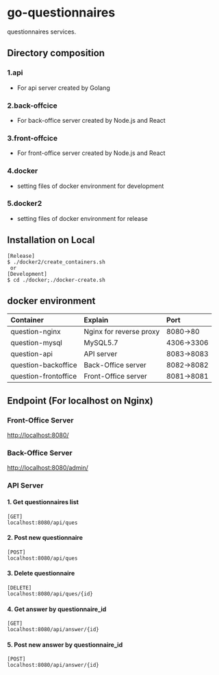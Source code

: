 # go-questionnaires
questionnaires services.


## Directory composition
### 1.api
* For api server created by Golang

### 2.back-offcice
* For back-office server created by Node.js and React

### 3.front-offcice
* For front-office server created by Node.js and React

### 4.docker
* setting files of docker environment for development

### 5.docker2
* setting files of docker environment for release


## Installation on Local
```
[Release]
$ ./docker2/create_containers.sh
 or
[Development]
$ cd ./docker;./docker-create.sh
```

## docker environment
| Container            | Explain                 | Port       |
|:---------------------|:------------------------|:-----------|
| question-nginx       | Nginx for reverse proxy | 8080->80   |
| question-mysql       | MySQL5.7                | 4306->3306 |
| question-api         | API server              | 8083->8083 |
| question-backoffice  | Back-Office server      | 8082->8082 |
| question-frontoffice | Front-Office server     | 8081->8081 |

## Endpoint (For localhost on Nginx)
### Front-Office Server
[http://localhost:8080/](http://localhost:8080/)

### Back-Office Server
[http://localhost:8080/admin/](http://localhost:8080/admin/)

### API Server

#### 1. Get questionnaires list 
```
[GET]
localhost:8080/api/ques
```

#### 2. Post new questionnaire 
```
[POST]
localhost:8080/api/ques
```

#### 3. Delete questionnaire 
```
[DELETE]
localhost:8080/api/ques/{id}
```

#### 4. Get answer by questionnaire_id
```
[GET]
localhost:8080/api/answer/{id}
```

#### 5. Post new answer by questionnaire_id
```
[POST]
localhost:8080/api/answer/{id}
```

